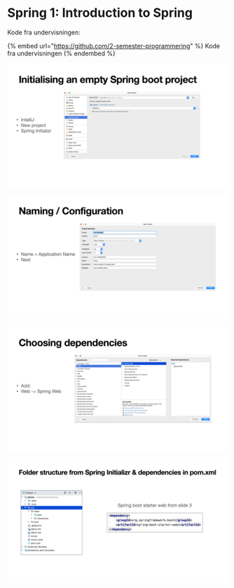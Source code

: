 # Spring 1: Introduction to Spring

Kode fra undervisningen:

{% embed url="https://github.com/2-semester-programmering" %}
Kode fra undervisningen
{% endembed %}

![New project from wizard](../topics/spring-introduction.assets/image-20210923092334208.png)

![Naming](<../.gitbook/assets/image-20210923090334712 (1).png>)

![Dependencies](../topics/spring-introduction.assets/image-20210923092414549.png)

![Done](../topics/spring-introduction.assets/image-20210923092447170.png)

